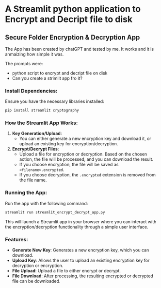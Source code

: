 # A Streamlit python application to Encrypt and Decript file to disk
## Secure Folder Encryption &amp; Decryption App
The App has been created by chatGPT and tested by me.
It works and it is anmaizing how simple it was.

The prompts were: 
- python script to encrypt and decript file on disk
- Can you create a strimlit app fro it?


### Install Dependencies:
Ensure you have the necessary libraries installed:
```bash
pip install streamlit cryptography
```

### How the Streamlit App Works:
1. **Key Generation/Upload**: 
   - You can either generate a new encryption key and download it, or upload an existing key for encryption/decryption.
2. **Encrypt/Decrypt Files**: 
   - Upload a file for encryption or decryption. Based on the chosen action, the file will be processed, and you can download the result.
   - If you choose encryption, the file will be saved as `<filename>.encrypted`.
   - If you choose decryption, the `.encrypted` extension is removed from the file name.

### Running the App:
Run the app with the following command:
```bash
streamlit run streamlit_encrypt_decrypt_app.py
```

This will launch a Streamlit app in your browser where you can interact with the encryption/decryption functionality through a simple user interface.

### Features:
- **Generate New Key**: Generates a new encryption key, which you can download.
- **Upload Key**: Allows the user to upload an existing encryption key for decryption or encryption.
- **File Upload**: Upload a file to either encrypt or decrypt.
- **File Download**: After processing, the resulting encrypted or decrypted file can be downloaded.
